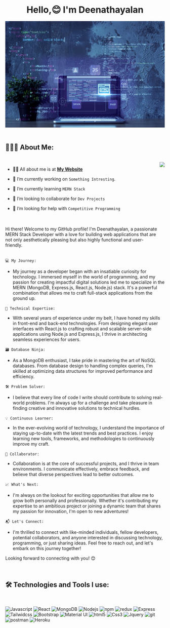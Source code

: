 <h1 align="center">Hello,😊 I'm Deenathayalan</h1>



<div align="center">
  <img src ="./banner.jpg" />
  
</div>

 <br/>

## 👨🏻‍💻 About Me:
 <br/>

<img  src="./sidebar.jpg" height="290px" align="right" />

- 🙋‍♂️ All about me is at **[My Website](https://thayalan.netlify.app)**

- 🔭 I’m currently working on `Something Intresting`.

- 🌱 I’m currently learning `MERN Stack`

- 👯 I’m looking to collaborate for `Dev Projects`

- 🤔 I’m looking for help with `Competitive Programming`

 <br/>
 <br/>
Hi there! Welcome to my GitHub profile! I'm Deenathayalan, a passionate MERN Stack Developer with a love for building web applications that are not only aesthetically pleasing but also highly functional and user-friendly.
 <br/>
 <br/>

 
`💻 My Journey:`
- My journey as a developer began with an insatiable curiosity for technology. I immersed myself in the world of programming, and my passion for creating impactful digital solutions led me to specialize in the MERN (MongoDB, Express.js, React.js, Node.js) stack. It's a powerful combination that allows me to craft full-stack applications from the ground up.


`🚀 Technical Expertise:`
- With several years of experience under my belt, I have honed my skills in front-end and back-end technologies. From designing elegant user interfaces with React.js to crafting robust and scalable server-side applications using Node.js and Express.js, I thrive in architecting seamless experiences for users.

 
`🗃️ Database Ninja:`
- As a MongoDB enthusiast, I take pride in mastering the art of NoSQL databases. From database design to handling complex queries, I'm skilled at optimizing data structures for improved performance and efficiency.

 
`🛠️ Problem Solver:`
- I believe that every line of code I write should contribute to solving real-world problems. I'm always up for a challenge and take pleasure in finding creative and innovative solutions to technical hurdles.

 
`💡 Continuous Learner:`
- In the ever-evolving world of technology, I understand the importance of staying up-to-date with the latest trends and best practices. I enjoy learning new tools, frameworks, and methodologies to continuously improve my craft.

 
`🤝 Collaborator:`
- Collaboration is at the core of successful projects, and I thrive in team environments. I communicate effectively, embrace feedback, and believe that diverse perspectives lead to better outcomes.

 
`📈 What's Next:`
- I'm always on the lookout for exciting opportunities that allow me to grow both personally and professionally. Whether it's contributing my expertise to an ambitious project or joining a dynamic team that shares my passion for innovation, I'm open to new adventures!

 
`📬 Let's Connect:`
- I'm thrilled to connect with like-minded individuals, fellow developers, potential collaborators, and anyone interested in discussing technology, programming, or just sharing ideas. Feel free to reach out, and let's embark on this journey together!

Looking forward to connecting with you! 😊

 <br/>

## 🛠️ Technologies and Tools I use:
 <br/>

<p>
<img alt="Javascript" src="https://img.shields.io/badge/JavaScript-323330?style=for-the-badge&logo=javascript&logoColor=F7DF1E"  height="25px"/>
<img alt="React" src="https://img.shields.io/badge/React-20232A?style=for-the-badge&logo=react&logoColor=61DAFB" height="25px"/>
<img alt="MongoDB" src="https://img.shields.io/badge/-MongoDB-13aa52?style=flat-square&logo=mongodb&logoColor=white"  height="25px"/>
<img alt="Nodejs" src="https://img.shields.io/badge/-Nodejs-43853d?style=flat-square&logo=Node.js&logoColor=white"  height="25px"/>
<img alt="npm" src="https://img.shields.io/badge/NPM-%23000000.svg?style=for-the-badge&logo=npm&logoColor=white" height="25px"/>
<img alt="redux" src="https://img.shields.io/badge/-Redux-764ABC?style=flat-square&logo=redux&logoColor=white" height="25px"/>
 <img alt="Express" src="https://img.shields.io/badge/express.js-%23404d59.svg?style=for-the-badge&logo=express&logoColor=%2361DAFB" height="25px"/>
<img alt="Tailwidcss" src="https://img.shields.io/badge/Tailwind_CSS-38B2AC?style=for-the-badge&logo=tailwind-css&logoColor=white" height="25px"/>
<img alt="Bootstrap" src="https://img.shields.io/badge/Bootstrap-563D7C?style=for-the-badge&logo=bootstrap&logoColor=white" height="25px"/>
<img alt="Material UI" src="https://img.shields.io/badge/Material--UI-0081CB?style=for-the-badge&logo=material-ui&logoColor=white" height="25px"/>
<img alt="html5" src="https://img.shields.io/badge/HTML5-E34F26?style=for-the-badge&logo=html5&logoColor=white" height="25px"/>
<img alt="Css3" src="https://img.shields.io/badge/CSS3-1572B6?style=for-the-badge&logo=css3&logoColor=white" height="25px"/>
<img alt="Jquery" src="https://img.shields.io/badge/jquery-%230769AD.svg?style=for-the-badge&logo=jquery&logoColor=white" height="25px"/>
<img alt="git" src="https://img.shields.io/badge/-Git-F05032?style=flat-square&logo=git&logoColor=white" height="25px"/>
 <img alt="postman" src="https://img.shields.io/badge/-Postman-00C7B7?style=flat-square&logo=postman&logoColor=white" height="25px"/>
 <img alt="Heroku" src="https://img.shields.io/badge/-Heroku-430098?style=flat-square&logo=heroku&logoColor=white" height="25px"/>
</p>

<!-- ## ❤️ Let's get connected:

<p>  <a href="#" target="_blank"><img alt="LinkedIn" src="https://img.shields.io/badge/linkedin-%230077B5.svg?&style=for-the-badge&logo=linkedin&logoColor=white"  height="30px"/></a>  <a href="" target="_blank"><img alt="Instagram" src="https://img.shields.io/badge/Instagram-E4405F?style=for-the-badge&logo=instagram&logoColor=white"  height="30px"/></a>
</p> -->
